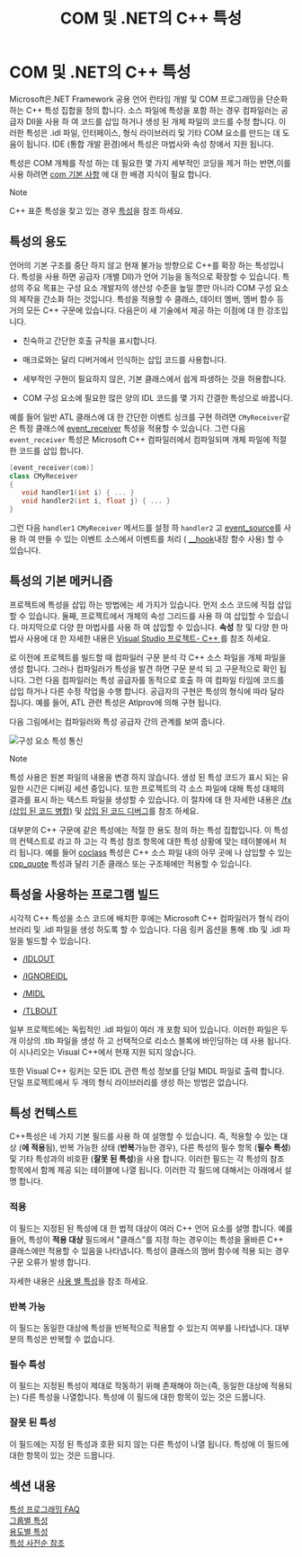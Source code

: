 ﻿---
title: COM 및 .NET의 C++ 특성
ms.custom: index-page
ms.date: 11/19/2018
ms.topic: conceptual
helpviewer_keywords:
- attributes [C++/CLI], reference topics
ms.assetid: 613a3611-b3eb-4347-aa38-99b654600e1c
ms.openlocfilehash: 734d82a30df3e143a6f47cb1b3eca2cd778830bd
ms.sourcegitcommit: 857fa6b530224fa6c18675138043aba9aa0619fb
ms.translationtype: MT
ms.contentlocale: ko-KR
ms.lasthandoff: 03/24/2020
ms.locfileid: "80214931"
---
# <a name="c-attributes-for-com-and-net"></a>COM 및 .NET의 C++ 특성

Microsoft은.NET Framework 공용 언어 런타임 개발 및 COM 프로그래밍을 단순화 하는 C++ 특성 집합을 정의 합니다. 소스 파일에 특성을 포함 하는 경우 컴파일러는 공급자 Dll을 사용 하 여 코드를 삽입 하거나 생성 된 개체 파일의 코드를 수정 합니다. 이러한 특성은 .idl 파일, 인터페이스, 형식 라이브러리 및 기타 COM 요소를 만드는 데 도움이 됩니다. IDE (통합 개발 환경)에서 특성은 마법사와 속성 창에서 지원 됩니다.

특성은 COM 개체를 작성 하는 데 필요한 몇 가지 세부적인 코딩을 제거 하는 반면,이를 사용 하려면 [com 기본 사항](/windows/win32/com/the-component-object-model) 에 대 한 배경 지식이 필요 합니다.

> [!NOTE]
> C++ 표준 특성을 찾고 있는 경우 [특성](../../cpp/attributes.md)을 참조 하세요.

## <a name="purpose-of-attributes"></a>특성의 용도

언어의 기본 구조를 중단 하지 않고 현재 불가능 방향으로 C++를 확장 하는 특성입니다. 특성을 사용 하면 공급자 (개별 Dll)가 언어 기능을 동적으로 확장할 수 있습니다. 특성의 주요 목표는 구성 요소 개발자의 생산성 수준을 높일 뿐만 아니라 COM 구성 요소의 제작을 간소화 하는 것입니다. 특성을 적용할 수 클래스, 데이터 멤버, 멤버 함수 등 거의 모든 C++ 구문에 있습니다. 다음은이 새 기술에서 제공 하는 이점에 대 한 강조입니다.

- 친숙하고 간단한 호출 규칙을 표시합니다.

- 매크로와는 달리 디버거에서 인식하는 삽입 코드를 사용합니다.

- 세부적인 구현이 필요하지 않은, 기본 클래스에서 쉽게 파생하는 것을 허용합니다.

- COM 구성 요소에 필요한 많은 양의 IDL 코드를 몇 가지 간결한 특성으로 바꿉니다.

예를 들어 일반 ATL 클래스에 대 한 간단한 이벤트 싱크를 구현 하려면 `CMyReceiver`같은 특정 클래스에 [event_receiver](event-receiver.md) 특성을 적용할 수 있습니다. 그런 다음 `event_receiver` 특성은 Microsoft C++ 컴파일러에서 컴파일되며 개체 파일에 적절 한 코드를 삽입 합니다.

```cpp
[event_receiver(com)]
class CMyReceiver
{
   void handler1(int i) { ... }
   void handler2(int i, float j) { ... }
}
```

그런 다음 `handler1` `CMyReceiver` 메서드를 설정 하 `handler2` 고 [event_source](event-source.md)를 사용 하 여 만들 수 있는 이벤트 소스에서 이벤트를 처리 ( [__hook](../../cpp/hook.md)내장 함수 사용) 할 수 있습니다.

## <a name="basic-mechanics-of-attributes"></a>특성의 기본 메커니즘

프로젝트에 특성을 삽입 하는 방법에는 세 가지가 있습니다. 먼저 소스 코드에 직접 삽입할 수 있습니다. 둘째, 프로젝트에서 개체의 속성 그리드를 사용 하 여 삽입할 수 있습니다. 마지막으로 다양 한 마법사를 사용 하 여 삽입할 수 있습니다. **속성** 창 및 다양 한 마법사 사용에 대 한 자세한 내용은 [Visual Studio 프로젝트- C++ ](../../build/creating-and-managing-visual-cpp-projects.md)를 참조 하세요.

로 이전에 프로젝트를 빌드할 때 컴파일러 구문 분석 각 C++ 소스 파일을 개체 파일을 생성 합니다. 그러나 컴파일러가 특성을 발견 하면 구문 분석 되 고 구문적으로 확인 됩니다. 그런 다음 컴파일러는 특성 공급자를 동적으로 호출 하 여 컴파일 타임에 코드를 삽입 하거나 다른 수정 작업을 수행 합니다. 공급자의 구현은 특성의 형식에 따라 달라 집니다. 예를 들어, ATL 관련 특성은 Atlprov에 의해 구현 됩니다.

다음 그림에서는 컴파일러와 특성 공급자 간의 관계를 보여 줍니다.

![구성 요소 특성 통신](../media/vccompattrcomm.gif "구성 요소 특성 통신")

> [!NOTE]
> 특성 사용은 원본 파일의 내용을 변경 하지 않습니다. 생성 된 특성 코드가 표시 되는 유일한 시간은 디버깅 세션 중입니다. 또한 프로젝트의 각 소스 파일에 대해 특성 대체의 결과를 표시 하는 텍스트 파일을 생성할 수 있습니다. 이 절차에 대 한 자세한 내용은 [/fx (삽입 된 코드 병합)](../../build/reference/fx-merge-injected-code.md) 및 [삽입 된 코드 디버그](/visualstudio/debugger/how-to-debug-injected-code)를 참조 하세요.

대부분의 C++ 구문에 같은 특성에는 적절 한 용도 정의 하는 특성 집합입니다. 이 특성의 컨텍스트로 라고 하 고는 각 특성 참조 항목에 대한 특성 상황에 맞는 테이블에서 처리 됩니다. 예를 들어 [coclass](coclass.md) 특성은 C++ 소스 파일 내의 아무 곳에 나 삽입할 수 있는 [cpp_quote](cpp-quote.md) 특성과 달리 기존 클래스 또는 구조체에만 적용할 수 있습니다.

## <a name="building-an-attributed-program"></a>특성을 사용하는 프로그램 빌드

시각적 C++ 특성을 소스 코드에 배치한 후에는 Microsoft C++ 컴파일러가 형식 라이브러리 및 .idl 파일을 생성 하도록 할 수 있습니다. 다음 링커 옵션을 통해 .tlb 및 .idl 파일을 빌드할 수 있습니다.

- [/IDLOUT](../../build/reference/idlout-name-midl-output-files.md)

- [/IGNOREIDL](../../build/reference/ignoreidl-don-t-process-attributes-into-midl.md)

- [/MIDL](../../build/reference/midl-specify-midl-command-line-options.md)

- [/TLBOUT](../../build/reference/tlbout-name-dot-tlb-file.md)

일부 프로젝트에는 독립적인 .idl 파일이 여러 개 포함 되어 있습니다. 이러한 파일은 두 개 이상의 .tlb 파일을 생성 하 고 선택적으로 리소스 블록에 바인딩하는 데 사용 됩니다. 이 시나리오는 Visual C++에서 현재 지원 되지 않습니다.

또한 Visual C++ 링커는 모든 IDL 관련 특성 정보를 단일 MIDL 파일로 출력 합니다. 단일 프로젝트에서 두 개의 형식 라이브러리를 생성 하는 방법은 없습니다.

## <a name="attribute-contexts"></a><a name="contexts"></a>특성 컨텍스트

C++특성은 네 가지 기본 필드를 사용 하 여 설명할 수 있습니다. 즉, 적용할 수 있는 대상 (**에 적용**됨), 반복 가능한 상태 (**반복**가능한 경우), 다른 특성의 필수 항목 (**필수 특성**) 및 기타 특성과의 비호환 (**잘못 된 특성**)을 사용 합니다. 이러한 필드는 각 특성의 참조 항목에서 함께 제공 되는 테이블에 나열 됩니다. 이러한 각 필드에 대해서는 아래에서 설명 합니다.

### <a name="applies-to"></a>적용

이 필드는 지정된 된 특성에 대 한 법적 대상이 여러 C++ 언어 요소를 설명 합니다. 예를 들어, 특성이 **적용 대상** 필드에서 "클래스"를 지정 하는 경우이는 특성을 올바른 C++ 클래스에만 적용할 수 있음을 나타냅니다. 특성이 클래스의 멤버 함수에 적용 되는 경우 구문 오류가 발생 합니다.

자세한 내용은 [사용 별 특성](attributes-by-usage.md)을 참조 하세요.

### <a name="repeatable"></a>반복 가능

이 필드는 동일한 대상에 특성을 반복적으로 적용할 수 있는지 여부를 나타냅니다. 대부분의 특성은 반복할 수 없습니다.

### <a name="required-attributes"></a>필수 특성

이 필드는 지정된 특성이 제대로 작동하기 위해 존재해야 하는(즉, 동일한 대상에 적용되는) 다른 특성을 나열합니다. 특성에 이 필드에 대한 항목이 있는 것은 드뭅니다.

### <a name="invalid-attributes"></a>잘못 된 특성

이 필드에는 지정 된 특성과 호환 되지 않는 다른 특성이 나열 됩니다. 특성에 이 필드에 대한 항목이 있는 것은 드뭅니다.

## <a name="in-this-section"></a>섹션 내용

[특성 프로그래밍 FAQ](attribute-programming-faq.md)<br/>
[그룹별 특성](attributes-by-group.md)<br/>
[용도별 특성](attributes-by-usage.md)<br/>
[특성 사전순 참조](attributes-alphabetical-reference.md)
